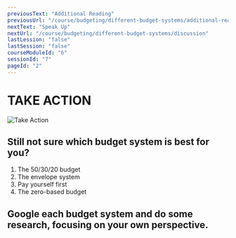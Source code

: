 ```yaml
---
previousText: "Additional Reading"
previousUrl: "/course/budgeting/different-budget-systems/additional-reading"
nextText: "Speak Up"
nextUrl: "/course/budgeting/different-budget-systems/discussion"
lastLession: "false"
lastSession: "false"
courseModuleId: "6"
sessionId: "7"
pageId: "2"
---
```



# TAKE ACTION
![Take Action](/assets/img/take-action.jpg)

## Still not sure which budget system is best for you?  

1. The 50/30/20 budget
2. The envelope system
3. Pay yourself first
4. The zero-based budget

## Google each budget system and do some research, focusing on your own perspective.
